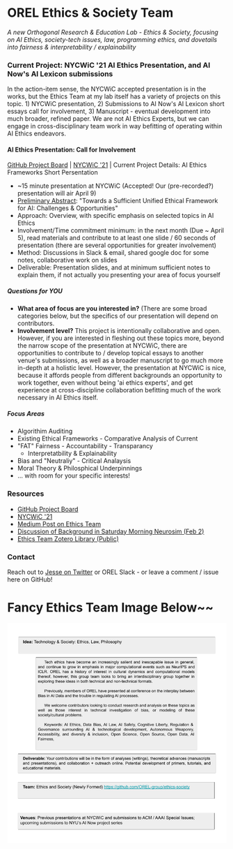# OREL Ethics & Society Team
*A new Orthogonal Research & Education Lab - Ethics &amp; Society, focusing on AI Ethics, society-tech issues, law, programming ethics, and dovetails into fairness &amp; interpretability / explainability*

### Current Project: NYCWiC '21 AI Ethics Presentation, and AI Now's AI Lexicon submissions

In the action-item sense, the NYCWiC accepted presentation is in the works, but the Ethics Team at my lab itself has a variety of projects on this topic. 1) NYCWiC presentation, 2) Submissions to AI Now's AI Lexicon short essays call for involvement, 3) Manuscript - eventual development into much broader, refined paper. We are not AI Ethics Experts, but we can engage in cross-disciplinary team work in way befitting of operating within AI Ethics endeavors. 

#### AI Ethics Presentation: Call for Involvement
[GitHub Project Board](https://github.com/orgs/OREL-group/projects/6) | [NYCWiC '21](www.nycwic.org/) | Current Project Details: AI Ethics Frameworks Short Persentation 

- ~15 minute presentation at NYCWiC (Accepted! Our (pre-recorded?) presentation will air April 9)
- [Preliminary Abstract](https://github.com/OREL-group/ethics-society/blob/main/Proposals/NYCWiC-2021.md#abstract-submission): "Towards a Sufficient Unified Ethical Framework for AI: Challenges & Opportunities"
- Approach: Overview, with specific emphasis on selected topics in AI Ethics
- Involvement/Time commitment minimum: in the next month (Due ~ April 5), read materials and contribute to at least one slide / 60 seconds of presentation (there are several opportunities for greater involvement)
- Method: Discussions in Slack & email, shared google doc for some notes, collaborative work on slides
- Deliverable: Presentation slides, and at minimum sufficient notes to explain them, if not actually you presenting your area of focus yourself 


##### Questions for YOU
- **What area of focus are you interested in?** (There are some broad categories below, but the specifics of our presentation will depend on contributors. 
- **Involvement level?** This project is intentionally collaborative and open. However, if you are interested in fleshing out these topics more, beyond the narrow scope of the presentation at NYCWiC, there are opportunities to contribute to / develop topical essays to another venue's submissions, as well as a broader manuscript to go much more in-depth at a holistic level. However, the presentation at NYCWiC is nice, because it affords people from different backgrounds  an opportunity to work together, even without being 'ai ethics experts', and get experience at cross-discipline collaboration befitting much of the work necessary in AI Ethics itself. 

##### Focus Areas
- Algorithim Auditing
- Existing Ethical Frameworks - Comparative Analysis of Current 
- "FAT" Fairness - Accountability - Transparancy
  - Interpretatbility & Explainability
- Bias and "Neutraliy" - Critical Analaysis
- Moral Theory & Philosphical Underpinnings
- ... with room for your specific interests!

### Resources
- [GitHub Project Board](https://github.com/orgs/OREL-group/projects/6) 
- [NYCWiC '21](www.nycwic.org/) 
- [Medium Post on Ethics Team](https://medium.com/orel-group/society-ethics-team-nycwic-lab-news-smn-21-02-06-504ce6151366)
- [Discussion of Background in Saturday Morning Neurosim (Feb 2)](https://www.youtube.com/watch?v=bUQDJJ6ABpM&lc=UgzgzUGNV8qOakUV0Z94AaABAg)
- [Ethics Team Zotero Library (Public)](https://www.zotero.org/groups/2574810/orel/collections/AQ63PAPK)


### Contact
Reach out to [Jesse on Twitter](https://twitter.com/JesParent) or OREL Slack - or leave a comment / issue here on GitHub!


# Fancy Ethics Team Image Below~~
![Project Overview Card](TechSociety-Card.png)
